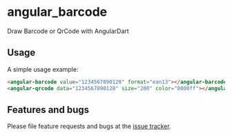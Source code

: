 # angular_barcode

Draw Barcode or QrCode with AngularDart

## Usage

A simple usage example:

```html
<angular-barcode value="1234567890128" format="ean13"></angular-barcode>
<angular-qrcode data="1234567890128" size="200" color="0000ff"></angular-qrcode>
```

## Features and bugs

Please file feature requests and bugs at the [issue tracker][tracker].

[tracker]: https://github.com/lejard-h/angular_barcode/issues
